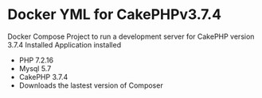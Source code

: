 # Docker YML for CakePHPv3.7.4


Docker Compose Project to run a development server for CakePHP version 3.7.4
Installed Application installed
- PHP 7.2.16
- Mysql 5.7
- CakePHP 3.7.4
- Downloads the lastest version of Composer

